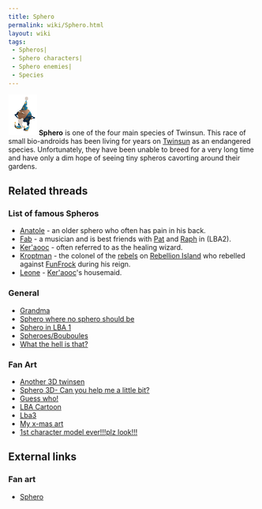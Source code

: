 ```yaml
---
title: Sphero
permalink: wiki/Sphero.html
layout: wiki
tags:
 - Spheros| 
 - Sphero characters| 
 - Sphero enemies| 
 - Species
---
```


![A sphero](assets/lba2/_characters/bouboulanim.gif "A sphero")
**Sphero** is one of the four main species of Twinsun. This race of
small bio-androids has been living for years on
[Twinsun](Twinsun "wikilink") as an endangered species. Unfortunately,
they have been unable to breed for a very long time and have only a dim
hope of seeing tiny spheros cavorting around their gardens.

## Related threads

### List of famous Spheros

- [Anatole](Anatole "wikilink") - an older sphero who often has pain in
  his back.
- [Fab](Fab "wikilink") - a musician and is best friends with
  [Pat](Pat "wikilink") and [Raph](Raph "wikilink") in (LBA2).
- [Ker'aooc](Ker'aooc "wikilink") - often referred to as the healing
  wizard.
- [Kroptman](Kroptman "wikilink") - the colonel of the
  [rebels](rebel "wikilink") on [Rebellion
  Island](Rebellion_Island "wikilink") who rebelled against
  [FunFrock](FunFrock "wikilink") during his reign.
- [Leone](Leone "wikilink") - [Ker'aooc](Ker'aooc "wikilink")'s
  housemaid.

### General

- [Grandma](https://forum.magicball.net/showthread.php?t=8431)
- [Sphero where no sphero should
  be](https://forum.magicball.net/showthread.php?t=7547)
- [Sphero in LBA 1](https://forum.magicball.net/showthread.php?t=3806)
- [Spheroes/Bouboules](https://forum.magicball.net/showthread.php?t=2353)
- [What the hell is
  that?](https://forum.magicball.net/showthread.php?t=132)

### Fan Art

- [Another 3D
  twinsen](http://forum.magicball.net/showthread.php?p=266922#post266922)
- [Sphero 3D- Can you help me a little
  bit?](https://forum.magicball.net/showthread.php?t=10348)
- [Guess
  who!](http://forum.magicball.net/showthread.php?p=255455#post255455)
- [LBA Cartoon](https://forum.magicball.net/showthread.php?t=6098)
- [Lba3](http://forum.magicball.net/showthread.php?p=84457#post84457)
- [My x-mas art](https://forum.magicball.net/showthread.php?t=4757)
- [1st character model ever!!!plz
  look!!!](https://forum.magicball.net/showthread.php?t=4585)

## External links

### Fan art

- [Sphero](http://www.deviantart.com/view/9989630/)
